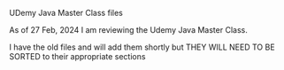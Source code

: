 UDemy Java Master Class files

As of 27 Feb, 2024 I am reviewing the Udemy Java Master Class. 

I have the old files and will add them shortly but THEY WILL NEED TO BE SORTED to their appropriate sections
